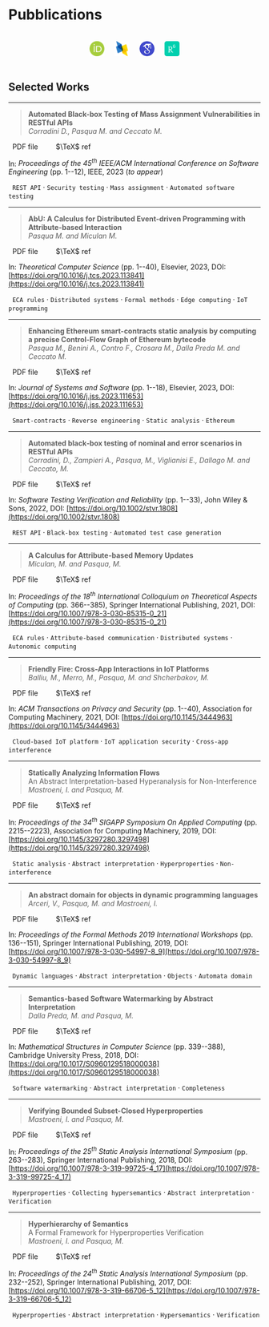 # Pubblications


<br>

<center>
    <a href="https://orcid.org/0000-0002-9475-4836" target="_blank" rel="noopener noreferrer"><img title="ORCID" width="30" height="30" src="imgs/orcid.png"></a> &nbsp; &nbsp;
    <a href="https://dblp.org/pid/197/7261.html" target="_blank" rel="noopener noreferrer"><img title="dblp" width="30" height="30" src="imgs/dblp.png"></a> &nbsp; &nbsp;
    <a href="https://scholar.google.com/citations?user=3Rdr8qkAAAAJ" target="_blank" rel="noopener noreferrer"><img title="Google Scholar" width="30" height="30" src="imgs/scholar.png"></a> &nbsp; &nbsp;
    <a href="https://www.researchgate.net/profile/Michele-Pasqua-3" target="_blank" rel="noopener noreferrer"><img title="ResearchGate" width="30" height="30" src="imgs/researchgate.png"></a>
</center>

<br>

## Selected Works

---

> **Automated Black-box Testing of Mass Assignment Vulnerabilities in RESTful APIs** <br> *Corradini D., Pasqua M. and Ceccato M.*

<a href="pdfs/ICSE23.pdf" target="_blank" rel="noopener noreferrer"><i class="fas fa-file-pdf"></i></a> &nbsp; PDF file &nbsp; &nbsp; &nbsp; <a href="bibs/ICSE23.bib"><i class="fas fa-quote-right"></i></a> &nbsp; $\TeX$ ref

In: *Proceedings of the 45<sup>th</sup> IEEE/ACM International Conference on Software Engineering* (pp. 1--12), IEEE, 2023 (*to appear*)

<i class="fas fa-tags"></i> &nbsp; `REST API` &middot; `Security testing` &middot; `Mass assignment` &middot; `Automated software testing`

---

> **AbU: A Calculus for Distributed Event-driven Programming with Attribute-based Interaction** <br> *Pasqua M. and Miculan M.*

<a href="pdfs/TCS23.pdf" target="_blank" rel="noopener noreferrer"><i class="fas fa-file-pdf"></i></a> &nbsp; PDF file &nbsp; &nbsp; &nbsp; <a href="bibs/TCS23.bib"><i class="fas fa-quote-right"></i></a> &nbsp; $\TeX$ ref

In: *Theoretical Computer Science* (pp. 1--40), Elsevier, 2023, DOI: [https://doi.org/10.1016/j.tcs.2023.113841](https://doi.org/10.1016/j.tcs.2023.113841)

<i class="fas fa-tags"></i> &nbsp; `ECA rules` &middot; `Distributed systems` &middot; `Formal methods` &middot; `Edge computing` &middot; `IoT programming`

---

> **Enhancing Ethereum smart-contracts static analysis by computing a precise Control-Flow Graph of Ethereum bytecode** <br> *Pasqua M., Benini A., Contro F., Crosara M., Dalla Preda M. and Ceccato M.*

<a href="pdfs/JSS23.pdf" target="_blank" rel="noopener noreferrer"><i class="fas fa-file-pdf"></i></a> &nbsp; PDF file &nbsp; &nbsp; &nbsp; <a href="bibs/JSS23.bib"><i class="fas fa-quote-right"></i></a> &nbsp; $\TeX$ ref

In: *Journal of Systems and Software* (pp. 1--18), Elsevier, 2023, DOI: [https://doi.org/10.1016/j.jss.2023.111653](https://doi.org/10.1016/j.jss.2023.111653)

<i class="fas fa-tags"></i> &nbsp; `Smart-contracts` &middot; `Reverse engineering` &middot; `Static analysis` &middot; `Ethereum`

---

> **Automated black‐box testing of nominal and error scenarios in RESTful APIs** <br> *Corradini, D., Zampieri A., Pasqua, M., Viglianisi E., Dallago M. and Ceccato, M.*

<a href="pdfs/STVR22.pdf" target="_blank" rel="noopener noreferrer"><i class="fas fa-file-pdf"></i></a> &nbsp; PDF file &nbsp; &nbsp; &nbsp; <a href="bibs/STVR22.bib"><i class="fas fa-quote-right"></i></a> &nbsp; $\TeX$ ref

In: *Software Testing Verification and Reliability* (pp. 1--33), John Wiley &amp; Sons, 2022, DOI: [https://doi.org/10.1002/stvr.1808](https://doi.org/10.1002/stvr.1808)

<i class="fas fa-tags"></i> &nbsp; `REST API` &middot; `Black-box testing` &middot; `Automated test case generation`

---

> **A Calculus for Attribute-based Memory Updates** <br> *Miculan, M. and Pasqua, M.*

<a href="pdfs/ICTAC21.pdf" target="_blank" rel="noopener noreferrer"><i class="fas fa-file-pdf"></i></a> &nbsp; PDF file &nbsp; &nbsp; &nbsp; <a href="bibs/ICTAC21.bib"><i class="fas fa-quote-right"></i></a> &nbsp; $\TeX$ ref

In: *Proceedings of the 18<sup>th</sup> International Colloquium on Theoretical Aspects of Computing* (pp. 366--385), Springer International Publishing, 2021, DOI: [https://doi.org/10.1007/978-3-030-85315-0_21](https://doi.org/10.1007/978-3-030-85315-0_21)

<i class="fas fa-tags"></i> &nbsp; `ECA rules` &middot; `Attribute-based communication` &middot; `Distributed systems` &middot; `Autonomic computing`

---

> **Friendly Fire: Cross-App Interactions in IoT Platforms** <br> *Balliu, M., Merro, M., Pasqua, M. and Shcherbakov, M.*

<a href="pdfs/TOPS21.pdf" target="_blank" rel="noopener noreferrer"><i class="fas fa-file-pdf"></i></a> &nbsp; PDF file &nbsp; &nbsp; &nbsp; <a href="bibs/TOPS21.bib"><i class="fas fa-quote-right"></i></a> &nbsp; $\TeX$ ref

In: *ACM Transactions on Privacy and Security* (pp. 1--40), Association for Computing Machinery, 2021, DOI: [https://doi.org/10.1145/3444963](https://doi.org/10.1145/3444963)

<i class="fas fa-tags"></i> &nbsp; `Cloud-based IoT platform` &middot; `IoT application security` &middot; `Cross-app interference`

---

> **Statically Analyzing Information Flows** <br> An Abstract Interpretation-based Hyperanalysis for Non-Interference <br> *Mastroeni, I. and Pasqua, M.*

<a href="pdfs/SAC19.pdf" target="_blank" rel="noopener noreferrer"><i class="fas fa-file-pdf"></i></a> &nbsp; PDF file &nbsp; &nbsp; &nbsp; <a href="bibs/SAC19.bib"><i class="fas fa-quote-right"></i></a> &nbsp; $\TeX$ ref

In: *Proceedings of the 34<sup>th</sup> SIGAPP Symposium On Applied Computing* (pp. 2215--2223), Association for Computing Machinery, 2019, DOI: [https://doi.org/10.1145/3297280.3297498](https://doi.org/10.1145/3297280.3297498)

<i class="fas fa-tags"></i> &nbsp; `Static analysis` &middot; `Abstract interpretation` &middot; `Hyperproperties` &middot; `Non-interference`

---

> **An abstract domain for objects in dynamic programming languages** <br> *Arceri, V., Pasqua, M. and Mastroeni, I.*

<a href="pdfs/FMW19.pdf" target="_blank" rel="noopener noreferrer"><i class="fas fa-file-pdf"></i></a> &nbsp; PDF file &nbsp; &nbsp; &nbsp; <a href="bibs/FMW19.bib"><i class="fas fa-quote-right"></i></a> &nbsp; $\TeX$ ref

In: *Proceedings of the Formal Methods 2019 International Workshops* (pp. 136--151), Springer International Publishing, 2019, DOI: [https://doi.org/10.1007/978-3-030-54997-8_9](https://doi.org/10.1007/978-3-030-54997-8_9)

<i class="fas fa-tags"></i> &nbsp; `Dynamic languages` &middot; `Abstract interpretation` &middot; `Objects` &middot; `Automata domain`

---

> **Semantics-based Software Watermarking by Abstract Interpretation** <br> *Dalla Preda, M. and Pasqua, M.*

<a href="pdfs/MSCS18.pdf" target="_blank" rel="noopener noreferrer"><i class="fas fa-file-pdf"></i></a> &nbsp; PDF file &nbsp; &nbsp; &nbsp; <a href="bibs/MSCS18.bib"><i class="fas fa-quote-right"></i></a> &nbsp; $\TeX$ ref

In: *Mathematical Structures in Computer Science* (pp. 339--388), Cambridge University Press, 2018, DOI: [https://doi.org/10.1017/S0960129518000038](https://doi.org/10.1017/S0960129518000038)

<i class="fas fa-tags"></i> &nbsp; `Software watermarking` &middot; `Abstract interpretation` &middot; `Completeness`

---

> **Verifying Bounded Subset-Closed Hyperproperties** <br> *Mastroeni, I. and Pasqua, M.*

<a href="pdfs/SAS18.pdf" target="_blank" rel="noopener noreferrer"><i class="fas fa-file-pdf"></i></a> &nbsp; PDF file &nbsp; &nbsp; &nbsp; <a href="bibs/SAS18.bib"><i class="fas fa-quote-right"></i></a> &nbsp; $\TeX$ ref

In: *Proceedings of the 25<sup>th</sup> Static Analysis International Symposium* (pp. 263--283), Springer International Publishing, 2018, DOI: [https://doi.org/10.1007/978-3-319-99725-4_17](https://doi.org/10.1007/978-3-319-99725-4_17)

<i class="fas fa-tags"></i> &nbsp; `Hyperproperties` &middot; `Collecting hypersemantics` &middot; `Abstract interpretation` &middot; `Verification`

---

> **Hyperhierarchy of Semantics** <br> A Formal Framework for Hyperproperties Verification <br> *Mastroeni, I. and Pasqua, M.*

<a href="pdfs/SAS17.pdf" target="_blank" rel="noopener noreferrer"><i class="fas fa-file-pdf"></i></a> &nbsp; PDF file &nbsp; &nbsp; &nbsp; <a href="bibs/SAS17.bib"><i class="fas fa-quote-right"></i></a> &nbsp; $\TeX$ ref

In: *Proceedings of the 24<sup>th</sup> Static Analysis International Symposium* (pp. 232--252), Springer International Publishing, 2017, DOI: [https://doi.org/10.1007/978-3-319-66706-5_12](https://doi.org/10.1007/978-3-319-66706-5_12)

<i class="fas fa-tags"></i> &nbsp; `Hyperproperties` &middot; `Abstract interpretation` &middot; `Hypersemantics` &middot; `Verification`

<br><br>

